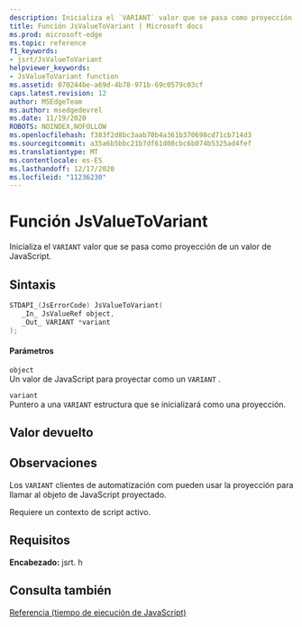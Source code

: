 ```yaml
---
description: Inicializa el `VARIANT` valor que se pasa como proyección de un valor de JavaScript.
title: Función JsValueToVariant | Microsoft docs
ms.prod: microsoft-edge
ms.topic: reference
f1_keywords:
- jsrt/JsValueToVariant
helpviewer_keywords:
- JsValueToVariant function
ms.assetid: 070244be-a69d-4b78-971b-69c0579c03cf
caps.latest.revision: 12
author: MSEdgeTeam
ms.author: msedgedevrel
ms.date: 11/19/2020
ROBOTS: NOINDEX,NOFOLLOW
ms.openlocfilehash: f383f2d8bc3aab70b4a361b370698cd71cb714d3
ms.sourcegitcommit: a35a6b5bbc21b7df61d08cbc6b074b5325ad4fef
ms.translationtype: MT
ms.contentlocale: es-ES
ms.lasthandoff: 12/17/2020
ms.locfileid: "11236230"
---
```

# Función JsValueToVariant

Inicializa el `VARIANT` valor que se pasa como proyección de un valor de JavaScript.  
  
## Sintaxis  
  
```cpp  
STDAPI_(JsErrorCode) JsValueToVariant(  
   _In_ JsValueRef object,  
   _Out_ VARIANT *variant  
);  
```  
  
#### Parámetros  
 `object`  
 Un valor de JavaScript para proyectar como un `VARIANT` .  
  
 `variant`  
 Puntero a una `VARIANT` estructura que se inicializará como una proyección.  
  
## Valor devuelto  
  
## Observaciones  
 Los `VARIANT` clientes de automatización com pueden usar la proyección para llamar al objeto de JavaScript proyectado.  
  
 Requiere un contexto de script activo.  
  
## Requisitos  
 **Encabezado:** jsrt. h  
  
## Consulta también  
 [Referencia (tiempo de ejecución de JavaScript)](../chakra-hosting/reference-javascript-runtime.md)
